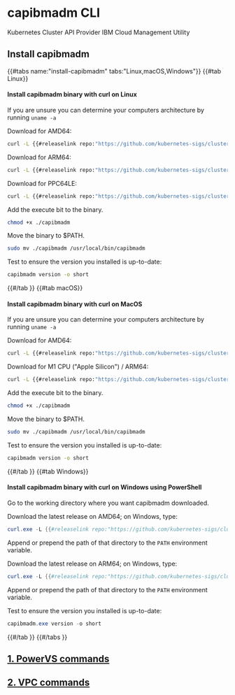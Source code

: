 # capibmadm CLI

Kubernetes Cluster API Provider IBM Cloud Management Utility

## Install capibmadm

{{#tabs name:"install-capibmadm" tabs:"Linux,macOS,Windows"}}
{{#tab Linux}}

#### Install capibmadm binary with curl on Linux
If you are unsure you can determine your computers architecture by running `uname -a`

Download for AMD64:
```bash
curl -L {{#releaselink repo:"https://github.com/kubernetes-sigs/cluster-api-provider-ibmcloud" gomodule:"sigs.k8s.io/cluster-api-provider-ibmcloud" asset:"capibmadm-linux-amd64" version:"0.12.x"}} -o capibmadm
```

Download for ARM64:
```bash
curl -L {{#releaselink repo:"https://github.com/kubernetes-sigs/cluster-api-provider-ibmcloud" gomodule:"sigs.k8s.io/cluster-api-provider-ibmcloud" asset:"capibmadm-linux-arm64" version:"0.12.x"}} -o capibmadm
```

Download for PPC64LE:
```bash
curl -L {{#releaselink repo:"https://github.com/kubernetes-sigs/cluster-api-provider-ibmcloud" gomodule:"sigs.k8s.io/cluster-api-provider-ibmcloud" asset:"capibmadm-linux-ppc64le" version:"0.12.x"}} -o capibmadm
```
Add the execute bit to the binary.
```bash
chmod +x ./capibmadm
```
Move the binary to $PATH.
```bash
sudo mv ./capibmadm /usr/local/bin/capibmadm
```
Test to ensure the version you installed is up-to-date:
```bash
capibmadm version -o short
```

{{#/tab }}
{{#tab macOS}}

#### Install capibmadm binary with curl on MacOS
If you are unsure you can determine your computers architecture by running `uname -a`

Download for AMD64:
```bash
curl -L {{#releaselink repo:"https://github.com/kubernetes-sigs/cluster-api-provider-ibmcloud" gomodule:"sigs.k8s.io/cluster-api-provider-ibmcloud" asset:"capibmadm-darwin-amd64" version:"0.12.x"}} -o capibmadm
```

Download for M1 CPU ("Apple Silicon") / ARM64:
```bash
curl -L {{#releaselink repo:"https://github.com/kubernetes-sigs/cluster-api-provider-ibmcloud" gomodule:"sigs.k8s.io/cluster-api-provider-ibmcloud" asset:"capibmadm-darwin-arm64" version:"0.12.x"}} -o capibmadm
```
Add the execute bit to the binary.
```bash
chmod +x ./capibmadm
```
Move the binary to $PATH.
```bash
sudo mv ./capibmadm /usr/local/bin/capibmadm
```
Test to ensure the version you installed is up-to-date:
```bash
capibmadm version -o short
```

{{#/tab }}
{{#tab Windows}}

#### Install capibmadm binary with curl on Windows using PowerShell
Go to the working directory where you want capibmadm downloaded.

Download the latest release on AMD64; on Windows, type:
```powershell
curl.exe -L {{#releaselink repo:"https://github.com/kubernetes-sigs/cluster-api-provider-ibmcloud" gomodule:"sigs.k8s.io/cluster-api-provider-ibmcloud" asset:"capibmadm-windows-amd64.exe" version:"0.12.x"}} -o capibmadm.exe
```
Append or prepend the path of that directory to the `PATH` environment variable.

Download the latest release on ARM64; on Windows, type:
```powershell
curl.exe -L {{#releaselink repo:"https://github.com/kubernetes-sigs/cluster-api-provider-ibmcloud" gomodule:"sigs.k8s.io/cluster-api-provider-ibmcloud" asset:"capibmadm-windows-amd64.exe" version:"0.12.x"}} -o capibmadm.exe
```
Append or prepend the path of that directory to the `PATH` environment variable.

Test to ensure the version you installed is up-to-date:
```powershell
capibmadm.exe version -o short
```

{{#/tab }}
{{#/tabs }}

## [1. PowerVS commands](./powervs/index.md)
## [2. VPC commands](./vpc/index.md)
